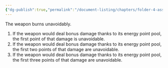 ```yaml
---
{"dg-publish":true,"permalink":"/document-listing/chapters/folder-4-assembly/weapon-new-folder-main/damage-tags-folder/tag-plasma/"}
---
```


The weapon burns unavoidably.
1. If the weapon would deal bonus damage thanks to its energy point pool, the first point of that damage is unavoidable.
2. If the weapon would deal bonus damage thanks to its energy point pool, the first two points of that damage are unavoidable.
3. If the weapon would deal bonus damage thanks to its energy point pool, the first three points of that damage are unavoidable.